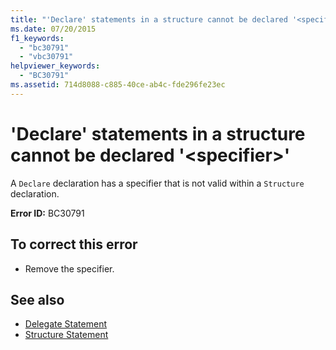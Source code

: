 ```yaml
---
title: "'Declare' statements in a structure cannot be declared '<specifier>'"
ms.date: 07/20/2015
f1_keywords: 
  - "bc30791"
  - "vbc30791"
helpviewer_keywords: 
  - "BC30791"
ms.assetid: 714d8088-c885-40ce-ab4c-fde296fe23ec
---
```

# 'Declare' statements in a structure cannot be declared '\<specifier>'
A `Declare` declaration has a specifier that is not valid within a `Structure` declaration.  
  
 **Error ID:** BC30791  
  
## To correct this error  
  
- Remove the specifier.  
  
## See also

- [Delegate Statement](../language-reference/statements/delegate-statement.md)
- [Structure Statement](../language-reference/statements/structure-statement.md)
